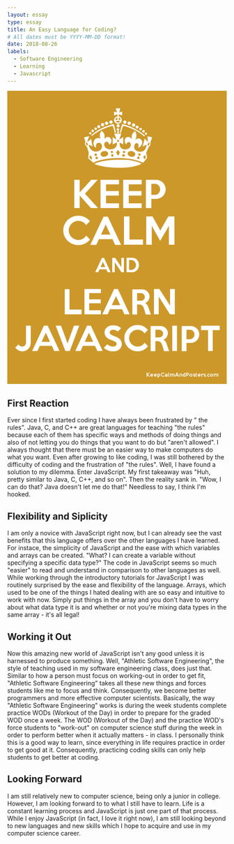 ```yaml
---
layout: essay
type: essay
title: An Easy Language for Coding?
# All dates must be YYYY-MM-DD format!
date: 2018-08-26
labels:
  - Software Engineering
  - Learning
  - Javascript
---
```


<img class="ui tiny right spaced image" src="../images/javascript.png">

## First Reaction

Ever since I first started coding I have always been frustrated by " the rules". Java, C, and C++ are great languages for teaching "the rules" because each of them has specific ways and methods of doing things and also of not letting you do things that you want to do but "aren't allowed". I always thought that there must be an easier way to make computers do what you want. Even after growing to like coding, I was still bothered by the difficulty of coding and the frustration of "the rules". Well, I have found a solution to my dilemma. Enter JavaScript. My first takeaway was "Huh, pretty similar to Java, C, C++, and so on". Then the reality sank in. "Wow, I can do that? Java doesn't let me do that!" Needless to say, I think I'm hooked. 

## Flexibility and Siplicity

I am only a novice with JavaScript right now, but I can already see the vast benefits that this language offers over the other languages I have learned. For instace, the simplicity of JavaScript and the ease with which variables and arrays can be created. "What? I can create a variable without specifying a specific data type?" The code in JavaScript seems so much "easier" to read and understand in comparison to other languages as well. While working through the introductory tutorials for JavaScript I was routinely surprised by the ease and flexibility of the language. Arrays, which used to be one of the things I hated dealing with are so easy and intuitive to work with now. Simply put things in the array and you don't have to worry about what data type it is and whether or not you're mixing data types in the same array - it's all legal!

## Working it Out

Now this amazing new world of JavaScript isn't any good unless it is harnessed to produce something. Well, "Athletic Software Engineering", the style of teaching used in my software engineering class, does just that. Similar to how a person must focus on working-out in order to get fit, "Athletic Software Engineering" takes all these new things and forces students like me to focus and think. Consequently, we become better programmers and more effective computer scientists. Basically, the way "Athletic Software Engineering" works is during the week students complete practice WODs (Workout of the Day) in order to prepare for the graded WOD once a week. The WOD (Workout of the Day) and the practice WOD's force students to "work-out" on computer science stuff during the week in order to perform better when it actually matters - in class. I personally think this is a good way to learn, since everything in life requires practice in order to get good at it. Consequently, practicing coding skills can only help students to get better at coding.

## Looking Forward

I am still relatively new to computer science, being only a junior in college. However, I am looking forward to to what I still have to learn. Life is a constant learning process and JavaScript is just one part of that process. While I enjoy JavaScript (in fact, I love it right now), I am still looking beyond to new languages and new skills which I hope to acquire and use in my computer science career.

